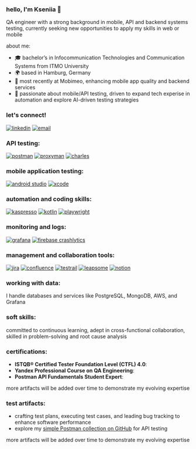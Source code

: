 ### hello, I'm Kseniia 👋

QA engineer with a strong background in mobile, API and backend systems testing, currently seeking new opportunities to apply my skills in web or mobile

about me:

- 🎓 bachelor’s in Infocommunication Technologies and Communication Systems from ITMO University
- 🌍 based in Hamburg, Germany
- 💼 most recently at Mobimeo, enhancing mobile app quality and backend services
- 💬 passionate about mobile/API testing, driven to expand tech experise in automation and explore AI-driven testing strategies

### let's connect!

[![linkedin](https://img.shields.io/badge/LinkedIn-grey?style=flat-square&logo=linkedin&logoColor=white&labelColor=grey)](https://www.linkedin.com/in/kseniiavozisova/)
[![email](https://img.shields.io/badge/Email-grey?style=flat-square&labelColor=grey)](mailto:kseniia.vozisova@gmail.com)


### API testing:

[![postman](https://img.shields.io/badge/Postman-grey?style=flat-square&logo=postman&logoColor=white&labelColor=grey)](https://www.postman.com/)
[![proxyman](https://img.shields.io/badge/Proxyman-grey?style=flat-square&labelColor=grey)](https://proxyman.io/)
[![charles](https://img.shields.io/badge/Charles-grey?style=flat-square&labelColor=grey)](https://www.charlesproxy.com/)

### mobile application testing:

[![android studio](https://img.shields.io/badge/Android_Studio-grey?style=flat-square&logo=android-studio&logoColor=white&labelColor=grey)](https://developer.android.com/studio)
[![xcode](https://img.shields.io/badge/Xcode-grey?style=flat-square&logo=xcode&logoColor=white&labelColor=grey)](https://developer.apple.com/xcode/)

### automation and coding skills:

[![kaspresso](https://img.shields.io/badge/Kaspresso-grey?style=flat-square&labelColor=grey)](https://github.com/KasperskyLab/Kaspresso)
[![kotlin](https://img.shields.io/badge/Kotlin-grey?style=flat-square&logo=kotlin&logoColor=white&labelColor=grey)](https://kotlinlang.org/)
[![playwright](https://img.shields.io/badge/Playwright-grey?style=flat-square&logo=playwright&logoColor=white&labelColor=grey)](https://playwright.dev/)

### monitoring and logs:

[![grafana](https://img.shields.io/badge/Grafana-grey?style=flat-square&logo=grafana&logoColor=white&labelColor=grey)](https://grafana.com/)
[![firebase crashlytics](https://img.shields.io/badge/Firebase_Crashlytics-grey?style=flat-square&logo=firebase&logoColor=white&labelColor=grey)](https://firebase.google.com/products/crashlytics)

### management and collaboration tools:

[![jira](https://img.shields.io/badge/Jira-grey?style=flat-square&logo=jira&logoColor=white&labelColor=grey)](https://www.atlassian.com/software/jira)
[![confluence](https://img.shields.io/badge/Confluence-grey?style=flat-square&logo=confluence&logoColor=white&labelColor=grey)](https://www.atlassian.com/software/confluence)
[![testrail](https://img.shields.io/badge/TestRail-grey?style=flat-square&labelColor=grey)](https://www.gurock.com/testrail)
[![leapsome](https://img.shields.io/badge/Leapsome-grey?style=flat-square&labelColor=grey)](https://www.leapsome.com/)
[![notion](https://img.shields.io/badge/Notion-grey?style=flat-square&logo=notion&logoColor=white&labelColor=grey)](https://www.notion.so/)

### working with data:

I handle databases and services like PostgreSQL, MongoDB, AWS, and Grafana

### soft skills:

committed to continuous learning, adept in cross-functional collaboration, skilled in problem-solving and root cause analysis

### certifications:

- **ISTQB® Certified Tester Foundation Level (CTFL) 4.0**:
- **Yandex Professional Course on QA Engineering**:
- **Postman API Fundamentals Student Expert**:

more artifacts will be added over time to demonstrate my evolving expertise

### test artifacts:

- crafting test plans, executing test cases, and leading bug tracking to enhance software performance
- explore my [simple Postman collection on GitHub]() for API testing

more artifacts will be added over time to demonstrate my evolving expertise
